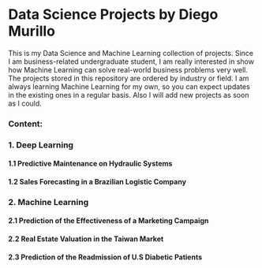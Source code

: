 # Data Science Projects by Diego Murillo

This is my Data Science and Machine Learning collection of projects. Since I am business-related undergraduate student, I am really interested in show how Machine Learning can solve real-world business problems very well.
The projects stored in this repository are ordered by industry or field. I am always learning Machine Learning for my own, so you can expect updates in the existing ones in a regular basis. Also I will add new projects as soon as I could.

### Content:
### 1. Deep Learning

#### 1.1 Predictive Maintenance on Hydraulic Systems

#### 1.2 Sales Forecasting in a Brazilian Logistic Company

### 2. Machine Learning 

#### 2.1 Prediction of the Effectiveness of a Marketing Campaign

#### 2.2 Real Estate Valuation in the Taiwan Market

#### 2.3 Prediction of the Readmission of U.S Diabetic Patients
